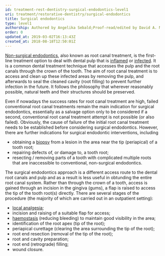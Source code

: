 ```yaml
---
id: treatment-rest-dentistry-surgical-endodontics-level1
uri: treatment/restorative-dentistry/surgical-endodontics
title: Surgical endodontics
type: level1
authorship: Authored by Angelika Sebald;Proof-read/edited by David A. Mitchell
order: 0
updated_at: 2019-03-02T16:13:43Z
created_at: 2018-08-18T12:50:01Z
---
```


<p><a href="/treatment/restorative-dentistry/endodontics">Non-surgical endodontics</a>,
    also known as root canal treatment, is the first-line treatment
    option to deal with dental pulp that is <a href="/treatment/other/medication/inflammation/more-info">inflamed</a>    or <a href="/diagnosis/a-z/infection">infected</a>.
    It is a common dental treatment technique that accesses the
    pulp and the root canals through the crown of the tooth.
    The aim of root canal treatment is to access and clean up
    these infected areas by removing the pulp, and afterwards
    to seal the cleaned cavity (root filling) to prevent further
    infection in the future. It follows the philosophy that wherever
    reasonably possible, natural teeth and their structures should
    be preserved.</p>
<p>Even if nowadays the success rates for root canal treatment are
    high, failed conventional root canal treatments remain the
    main indication for surgical endodontics, essentially as
    a salvage option only to be considered if a second, conventional
    root canal treatment attempt is not possible (or also failed).
    Obviously, the cause of failure of the initial root canal
    treatment needs to be established before considering surgical
    endodontics. However, there are further indications for surgical
    endodontic interventions, including</p>
<ul>
    <li>obtaining a <a href="/diagnosis/tests/biopsy">biopsy</a>        from a lesion in the area near the tip (periapical) of
        a tooth root;</li>
    <li>repairing defects of, or damage to, a tooth root;</li>
    <li>resecting / removing parts of a tooth with complicated multiple
        roots that are inaccessible to conventional, non-surgical
        endodontics.</li>
</ul>
<p>The surgical endodontics approach is a different access route
    to the dental root canals and pulp and as a result is less
    useful in obtunding the entire root canal system. Rather
    than through the crown of a tooth, access is gained through
    an incision in the gingiva (gums), a flap is raised to access
    the tip of the tooth root(s) directly. There are several
    stages of the procedure (the majority of which are carried
    out in an outpatient setting):</p>
<ul>
    <li><a href="/treatment/surgery/anaesthesia">local analgesia</a>;</li>
    <li>incision and raising of a suitable flap for access;</li>
    <li><a href="/treatment/other/bleeding/detailed">haemostasis</a>        (reducing bleeding) to maintain good visibility in the
        area;</li>
    <li>identification of the root apex (tip of the root);</li>
    <li>periapical curettage (clearing the area surrounding the tip
        of the root);</li>
    <li>root end resection (removal of the tip of the root);</li>
    <li>root and cavity preparation;</li>
    <li>root end (retrograde) filling;</li>
    <li>wound closure.</li>
</ul>
